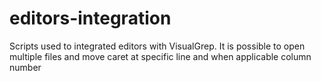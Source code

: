 editors-integration
===================

Scripts used to integrated editors with VisualGrep. It is possible to open multiple files and move caret at specific line and when applicable column number